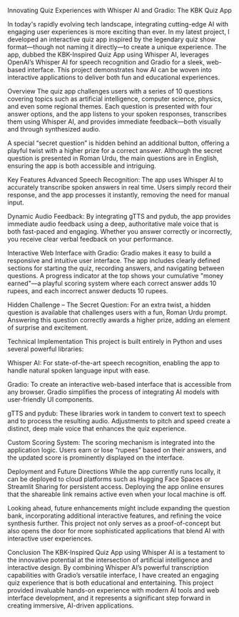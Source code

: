Innovating Quiz Experiences with Whisper AI and Gradio: The KBK Quiz App

In today's rapidly evolving tech landscape, integrating cutting-edge AI with engaging user experiences is more exciting than ever. In my latest project, I developed an interactive quiz app inspired by the legendary quiz show format—though not naming it directly—to create a unique experience. The app, dubbed the KBK-Inspired Quiz App using Whisper AI, leverages OpenAI’s Whisper AI for speech recognition and Gradio for a sleek, web-based interface. This project demonstrates how AI can be woven into interactive applications to deliver both fun and educational experiences.

Overview
The quiz app challenges users with a series of 10 questions covering topics such as artificial intelligence, computer science, physics, and even some regional themes. Each question is presented with four answer options, and the app listens to your spoken responses, transcribes them using Whisper AI, and provides immediate feedback—both visually and through synthesized audio.

A special “secret question” is hidden behind an additional button, offering a playful twist with a higher prize for a correct answer. Although the secret question is presented in Roman Urdu, the main questions are in English, ensuring the app is both accessible and intriguing.

Key Features
Advanced Speech Recognition:
The app uses Whisper AI to accurately transcribe spoken answers in real time. Users simply record their response, and the app processes it instantly, removing the need for manual input.

Dynamic Audio Feedback:
By integrating gTTS and pydub, the app provides immediate audio feedback using a deep, authoritative male voice that is both fast-paced and engaging. Whether you answer correctly or incorrectly, you receive clear verbal feedback on your performance.

Interactive Web Interface with Gradio:
Gradio makes it easy to build a responsive and intuitive user interface. The app includes clearly defined sections for starting the quiz, recording answers, and navigating between questions. A progress indicator at the top shows your cumulative "money earned"—a playful scoring system where each correct answer adds 10 rupees, and each incorrect answer deducts 10 rupees.

Hidden Challenge – The Secret Question:
For an extra twist, a hidden question is available that challenges users with a fun, Roman Urdu prompt. Answering this question correctly awards a higher prize, adding an element of surprise and excitement.

Technical Implementation
This project is built entirely in Python and uses several powerful libraries:

Whisper AI:
For state-of-the-art speech recognition, enabling the app to handle natural spoken language input with ease.

Gradio:
To create an interactive web-based interface that is accessible from any browser. Gradio simplifies the process of integrating AI models with user-friendly UI components.

gTTS and pydub:
These libraries work in tandem to convert text to speech and to process the resulting audio. Adjustments to pitch and speed create a distinct, deep male voice that enhances the quiz experience.

Custom Scoring System:
The scoring mechanism is integrated into the application logic. Users earn or lose “rupees” based on their answers, and the updated score is prominently displayed on the interface.

Deployment and Future Directions
While the app currently runs locally, it can be deployed to cloud platforms such as Hugging Face Spaces or Streamlit Sharing for persistent access. Deploying the app online ensures that the shareable link remains active even when your local machine is off.

Looking ahead, future enhancements might include expanding the question bank, incorporating additional interactive features, and refining the voice synthesis further. This project not only serves as a proof-of-concept but also opens the door for more sophisticated applications that blend AI with interactive user experiences.

Conclusion
The KBK-Inspired Quiz App using Whisper AI is a testament to the innovative potential at the intersection of artificial intelligence and interactive design. By combining Whisper AI’s powerful transcription capabilities with Gradio’s versatile interface, I have created an engaging quiz experience that is both educational and entertaining. This project provided invaluable hands-on experience with modern AI tools and web interface development, and it represents a significant step forward in creating immersive, AI-driven applications.

